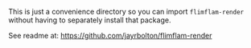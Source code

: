 
This is just a convenience directory so you can import `flimflam-render` without having to separately install that package.

See readme at: https://github.com/jayrbolton/flimflam-render
